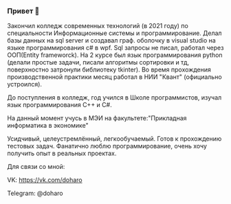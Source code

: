 ### Привет 👋
Закончил колледж современных технологий (в 2021 году) по специальности Информационные системы и программирование.
Делал базы данных на sql server и создавал граф. оболочку в visual studio на языке программирования c# в wpf. Sql запросы не писал, работал через ООП(Entity frameworck).
На 2 курсе был язык программирования python (делали простые задачи, писали алгоритмы сортировки и тд, поверхностно затронули библиотеку tkinter). Во время прохождения производственной практики месяц работал в НИИ "Квант" (официально устроился).

До поступления в колледж, год учился в Школе программистов, изучал язык программирования C++ и C#.

На данный момент учусь в МЭИ на факультете:"Прикладная информатика в экономике"

Усидчивый, целеустремлённый, легкообучаемый. Готов к прохождению тестовых задач. 
Фанатично люблю программирование, очень хочу получить опыт в реальных проектах.

Для связи со мной:

VK: https://vk.com/doharo

Telegram: @doharo

<!--
**doharo2001/doharo2001** is a ✨ _special_ ✨ repository because its `README.md` (this file) appears on your GitHub profile.

Here are some ideas to get you started:

- 🔭 I’m currently working on ...
- 🌱 I’m currently learning ...
- 👯 I’m looking to collaborate on ...
- 🤔 I’m looking for help with ...
- 💬 Ask me about ...
- 📫 How to reach me: ...
- 😄 Pronouns: ...
- ⚡ Fun fact: ...
-->
